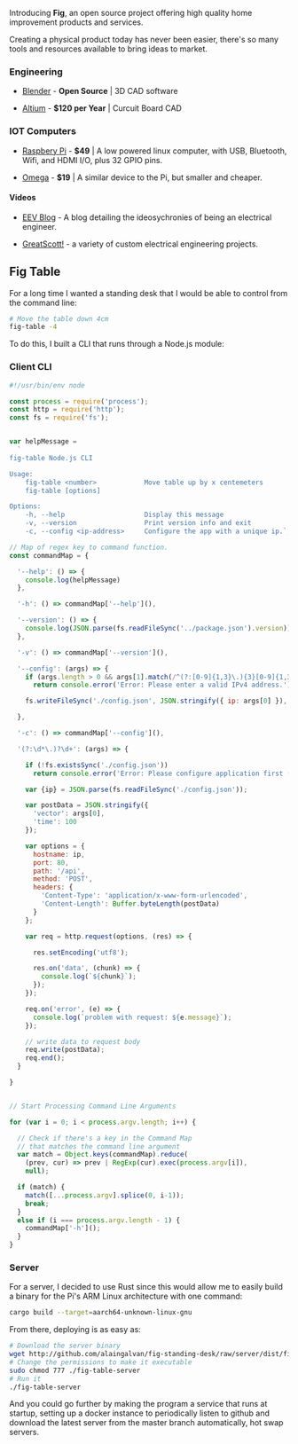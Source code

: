 Introducing **Fig**, an open source project offering high quality home improvement products and services. 

Creating a physical product today has never been easier, there's so many tools and resources available to bring ideas to market. 

### Engineering

- [Blender](https://www.blender.org/) - **Open Source** | 3D CAD software

- [Altium](http://www.altium.com/altium-designer/overview) - **$120 per Year** | Curcuit Board CAD

### IOT Computers

- [Raspbery Pi](https://www.amazon.com/CanaKit-Raspberry-Micro-Supply-Listed/dp/B01C6FFNY4/ref=pd_lpo_147_tr_t_3?_encoding=UTF8&psc=1&refRID=DTKWYDD6P2ZJSTQF5JMM) - **$49** | A low powered linux computer, with USB, Bluetooth, Wifi, and HDMI I/O, plus 32 GPIO pins.

- [Omega](https://onion.io/store/) - **$19** | A similar device to the Pi, but smaller and cheaper.

#### Videos

- [EEV Blog](https://www.youtube.com/channel/UC2DjFE7Xf11URZqWBigcVOQ) - A blog detailing the ideosychronies of being an electrical engineer. 

- [GreatScott!](https://www.youtube.com/user/greatscottlab) - a variety of custom electrical engineering projects. 

## Fig Table

For a long time I wanted a standing desk that I would be able to control from the command line:

```bash
# Move the table down 4cm
fig-table -4
```

To do this, I built a CLI that runs through a Node.js module:

### Client CLI

```js
#!/usr/bin/env node

const process = require('process');
const http = require('http');
const fs = require('fs');


var helpMessage =
  `
fig-table Node.js CLI

Usage:
    fig-table <number>            Move table up by x centemeters
    fig-table [options]

Options:
    -h, --help                    Display this message
    -v, --version                 Print version info and exit
    -c, --config <ip-address>     Configure the app with a unique ip.`;

// Map of regex key to command function.
const commandMap = {

  '--help': () => {
    console.log(helpMessage)
  },

  '-h': () => commandMap['--help'](),

  '--version': () => {
    console.log(JSON.parse(fs.readFileSync('../package.json').version));
  },

  '-v': () => commandMap['--version'](),

  '--config': (args) => {
    if (args.length > 0 && args[1].match(/^(?:[0-9]{1,3}\.){3}[0-9]{1,3}$/))
      return console.error('Error: Please enter a valid IPv4 address.');

    fs.writeFileSync('./config.json', JSON.stringify({ ip: args[0] }), { encoding: 'utf8' });

  },

  '-c': () => commandMap['--config'](),

  '(?:\d*\.)?\d+': (args) => {

    if (!fs.existsSync('./config.json'))
      return console.error('Error: Please configure application first (e.g. fig-table -c 255.255.255.255)');

    var {ip} = JSON.parse(fs.readFileSync('./config.json'));

    var postData = JSON.stringify({
      'vector': args[0],
      'time': 100
    });

    var options = {
      hostname: ip,
      port: 80,
      path: '/api',
      method: 'POST',
      headers: {
        'Content-Type': 'application/x-www-form-urlencoded',
        'Content-Length': Buffer.byteLength(postData)
      }
    };

    var req = http.request(options, (res) => {

      res.setEncoding('utf8');

      res.on('data', (chunk) => {
        console.log(`${chunk}`);
      });
    });

    req.on('error', (e) => {
      console.log(`problem with request: ${e.message}`);
    });

    // write data to request body
    req.write(postData);
    req.end();
  }

}


// Start Processing Command Line Arguments

for (var i = 0; i < process.argv.length; i++) {

  // Check if there's a key in the Command Map 
  // that matches the command line argument
  var match = Object.keys(commandMap).reduce(
    (prev, cur) => prev | RegExp(cur).exec(process.argv[i]),
    null);

  if (match) {
    match([...process.argv].splice(0, i-1));
    break;
  }
  else if (i === process.argv.length - 1) {
    commandMap['-h']();
  }
}
```

### Server

For a server, I decided to use Rust since this would allow me to easily build a binary for the Pi's ARM Linux architecture with one command:

```bash
cargo build --target=aarch64-unknown-linux-gnu
```

From there, deploying is as easy as:

```bash
# Download the server binary
wget http://github.com/alaingalvan/fig-standing-desk/raw/server/dist/fig-table-server
# Change the permissions to make it executable
sudo chmod 777 ./fig-table-server
# Run it
./fig-table-server
```

And you could go further by making the program a service that runs at startup, setting up a docker instance to periodically listen to github and download the latest server from the master branch automatically, hot swap servers.